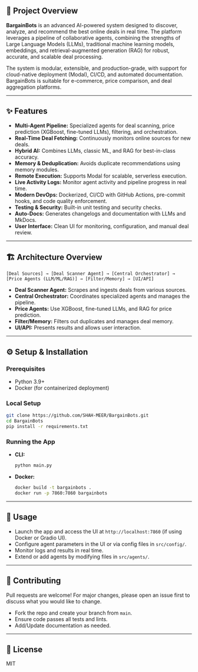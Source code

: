 ## 📖 Project Overview
**BargainBots** is an advanced AI-powered system designed to discover, analyze, and recommend the best online deals in real time. The platform leverages a pipeline of collaborative agents, combining the strengths of Large Language Models (LLMs), traditional machine learning models, embeddings, and retrieval-augmented generation (RAG) for robust, accurate, and scalable deal processing.

The system is modular, extensible, and production-grade, with support for cloud-native deployment (Modal), CI/CD, and automated documentation. BargainBots is suitable for e-commerce, price comparison, and deal aggregation platforms.

---

## ✨ Features
- **Multi-Agent Pipeline:** Specialized agents for deal scanning, price prediction (XGBoost, fine-tuned LLMs), filtering, and orchestration.
- **Real-Time Deal Fetching:** Continuously monitors online sources for new deals.
- **Hybrid AI:** Combines LLMs, classic ML, and RAG for best-in-class accuracy.
- **Memory & Deduplication:** Avoids duplicate recommendations using memory modules.
- **Remote Execution:** Supports Modal for scalable, serverless execution.
- **Live Activity Logs:** Monitor agent activity and pipeline progress in real time.
- **Modern DevOps:** Dockerized, CI/CD with GitHub Actions, pre-commit hooks, and code quality enforcement.
- **Testing & Security:** Built-in unit testing and security checks.
- **Auto-Docs:** Generates changelogs and documentation with LLMs and MkDocs.
- **User Interface:** Clean UI for monitoring, configuration, and manual deal review.

---

## 🏗️ Architecture Overview
```
[Deal Sources] → [Deal Scanner Agent] → [Central Orchestrator] → [Price Agents (LLM/ML/RAG)] → [Filter/Memory] → [UI/API]
```
- **Deal Scanner Agent:** Scrapes and ingests deals from various sources.
- **Central Orchestrator:** Coordinates specialized agents and manages the pipeline.
- **Price Agents:** Use XGBoost, fine-tuned LLMs, and RAG for price prediction.
- **Filter/Memory:** Filters out duplicates and manages deal memory.
- **UI/API:** Presents results and allows user interaction.

---

## ⚙️ Setup & Installation

### Prerequisites
- Python 3.9+
- Docker (for containerized deployment)

### Local Setup
```bash
git clone https://github.com/SHAH-MEER/BargainBots.git
cd BargainBots
pip install -r requirements.txt
```

### Running the App
- **CLI:**
    ```bash
    python main.py
    ```
- **Docker:**
    ```bash
    docker build -t bargainbots .
    docker run -p 7860:7860 bargainbots
    ```

---

## 🚀 Usage
- Launch the app and access the UI at `http://localhost:7860` (if using Docker or Gradio UI).
- Configure agent parameters in the UI or via config files in `src/config/`.
- Monitor logs and results in real time.
- Extend or add agents by modifying files in `src/agents/`.

---

## 🤝 Contributing
Pull requests are welcome! For major changes, please open an issue first to discuss what you would like to change.

- Fork the repo and create your branch from `main`.
- Ensure code passes all tests and lints.
- Add/Update documentation as needed.

---

## 🪪 License

MIT
